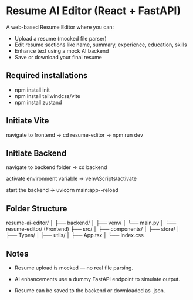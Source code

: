 # Resume AI Editor (React + FastAPI)

A web-based Resume Editor where you can:
- Upload a resume (mocked file parser)
- Edit resume sections like name, summary, experience, education, skills
- Enhance text using a mock AI backend
- Save or download your final resume

## Required installations

 - npm install init
 - npm install tailwindcss/vite
 - npm install zustand

## Initiate Vite

navigate to frontend 
-> cd resume-editor
-> npm run dev

## Initiate Backend

navigate to backend folder -> cd backend

activate environment variable -> venv\Scripts\activate

start the backend -> uvicorn main:app--reload


## Folder Structure
 
resume-ai-editor/
│
├── backend/
│   ├── venv/
│   └── main.py
│
└── resume-editor/  (Frontend)
    ├── src/
    │   ├── components/
    │   ├── store/
    │   ├── Types/
    │   ├── utils/
    │   ├── App.tsx
    │   └── index.css

## Notes
 - Resume upload is mocked — no real file parsing.

 - AI enhancements use a dummy FastAPI endpoint to simulate output.

 - Resume can be saved to the backend or downloaded as .json.
